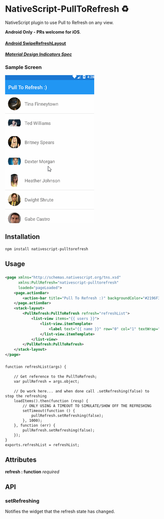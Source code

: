 # NativeScript-PullToRefresh :recycle:
NativeScript plugin to use Pull to Refresh on any view. 

**Android Only - PRs welcome for iOS**.

#### [Android SwipeRefreshLayout](http://developer.android.com/reference/android/support/v4/widget/SwipeRefreshLayout.html)
##### [Material Design Indicators Spec](https://www.google.com/design/spec/components/progress-activity.html#progress-activity-types-of-indicators)


### Sample Screen

![Pull to Refresh sample](screens/refresh.gif)


## Installation
`npm install nativescript-pulltorefresh`

## Usage

###
```XML
<page xmlns="http://schemas.nativescript.org/tns.xsd"
      xmlns:PullRefresh="nativescript-pulltorefresh"
      loaded="pageLoaded">
    <page.actionBar>
        <action-bar title="Pull To Refresh :)" backgroundColor="#2196F3" color="#f1f1f1" />
    </page.actionBar>
    <stack-layout>   
        <PullRefresh:PullToRefresh refresh="refreshList">
            <list-view items="{{ users }}">
                <list-view.itemTemplate>
                    <label text="{{ name }}" row="0" col="1" textWrap="true" class="message" />                            
                </list-view.itemTemplate>
            </list-view>
        </PullRefresh:PullToRefresh>        
    </stack-layout>
</page>
```

###
```JS
function refreshList(args) {

    // Get reference to the PullToRefresh;
    var pullRefresh = args.object;

    // Do work here... and when done call .setRefreshing(false) to stop the refreshing
    loadItems().then(function (resp) {
        // ONLY USING A TIMEOUT TO SIMULATE/SHOW OFF THE REFRESHING
        setTimeout(function () {
            pullRefresh.setRefreshing(false);
        }, 1000);
    }, function (err) {
        pullRefresh.setRefreshing(false);
    });
}
exports.refreshList = refreshList;
```


## Attributes
**refresh : function** *required*

## API

### setRefreshing

Notifies the widget that the refresh state has changed.